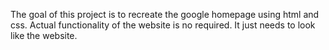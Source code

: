 The goal of this project is to recreate the google homepage using html and css.
Actual functionality of the website is no required. It just needs to look like the website.